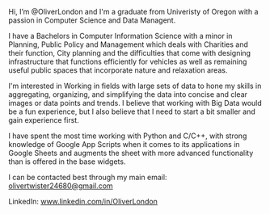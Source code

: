 <!---
OliverLondon/OliverLondon is a ✨ special ✨ repository because its `README.md` (this file) appears on your GitHub profile.
You can click the Preview link to take a look at your changes.
--->
Hi, I’m @OliverLondon and I'm a graduate from Univeristy of Oregon with a passion in Computer Science and Data Managent. 

I have a Bachelors in Computer Information Science with a minor in Planning, Public Policy and Management which deals with Charities and their function, City planning and the difficulties that come with designing infrastructure that functions efficiently for vehicles as well as remaining useful public spaces that incorporate nature and relaxation areas.

I'm interested in Working in fields with large sets of data to hone my skills in aggregating, organizing, and simplifying the data into concise and clear images or data points and trends. I believe that working with Big Data would be a fun experience, but I also believe that I need to start a bit smaller and gain experience first.

I have spent the most time working with Python and C/C++, with strong knowledge of Google App Scripts when it comes to its applications in Google Sheets and augments the sheet with more advanced functionality than is offered in the base widgets.

I can be contacted best through my main email: olivertwister24680@gmail.com

LinkedIn: www.linkedin.com/in/OliverLondon
